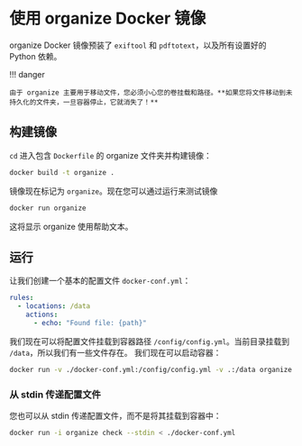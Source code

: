 # 使用 organize Docker 镜像

organize Docker 镜像预装了 `exiftool` 和 `pdftotext`，以及所有设置好的 Python 依赖。

!!! danger

    由于 organize 主要用于移动文件，您必须小心您的卷挂载和路径。**如果您将文件移动到未持久化的文件夹，一旦容器停止，它就消失了！**

## 构建镜像

`cd` 进入包含 `Dockerfile` 的 organize 文件夹并构建镜像：

```sh
docker build -t organize .
```

镜像现在标记为 `organize`。现在您可以通过运行来测试镜像

```sh
docker run organize
```

这将显示 organize 使用帮助文本。

## 运行

让我们创建一个基本的配置文件 `docker-conf.yml`：

```yml
rules:
  - locations: /data
    actions:
      - echo: "Found file: {path}"
```

我们现在可以将配置文件挂载到容器路径 `/config/config.yml`。当前目录挂载到 `/data`，所以我们有一些文件存在。
我们现在可以启动容器：

```sh
docker run -v ./docker-conf.yml:/config/config.yml -v .:/data organize run
```

### 从 stdin 传递配置文件

您也可以从 stdin 传递配置文件，而不是将其挂载到容器中：

```sh
docker run -i organize check --stdin < ./docker-conf.yml
```
